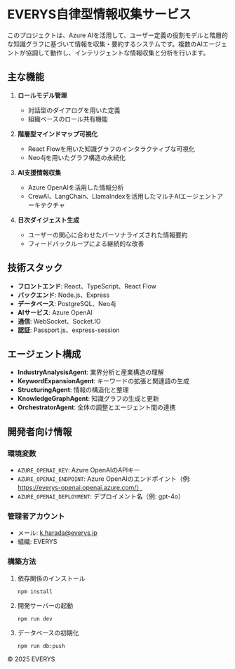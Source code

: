 # EVERYS自律型情報収集サービス

このプロジェクトは、Azure AIを活用して、ユーザー定義の役割モデルと階層的な知識グラフに基づいて情報を収集・要約するシステムです。複数のAIエージェントが協調して動作し、インテリジェントな情報収集と分析を行います。

## 主な機能

1. **ロールモデル管理**
   - 対話型のダイアログを用いた定義
   - 組織ベースのロール共有機能

2. **階層型マインドマップ可視化**
   - React Flowを用いた知識グラフのインタラクティブな可視化
   - Neo4jを用いたグラフ構造の永続化

3. **AI支援情報収集**
   - Azure OpenAIを活用した情報分析
   - CrewAI、LangChain、LlamaIndexを活用したマルチAIエージェントアーキテクチャ

4. **日次ダイジェスト生成**
   - ユーザーの関心に合わせたパーソナライズされた情報要約
   - フィードバックループによる継続的な改善

## 技術スタック

- **フロントエンド**: React、TypeScript、React Flow
- **バックエンド**: Node.js、Express
- **データベース**: PostgreSQL、Neo4j
- **AIサービス**: Azure OpenAI
- **通信**: WebSocket、Socket.IO
- **認証**: Passport.js、express-session

## エージェント構成

- **IndustryAnalysisAgent**: 業界分析と産業構造の理解
- **KeywordExpansionAgent**: キーワードの拡張と関連語の生成
- **StructuringAgent**: 情報の構造化と整理
- **KnowledgeGraphAgent**: 知識グラフの生成と更新
- **OrchestratorAgent**: 全体の調整とエージェント間の連携

## 開発者向け情報

### 環境変数

- `AZURE_OPENAI_KEY`: Azure OpenAIのAPIキー
- `AZURE_OPENAI_ENDPOINT`: Azure OpenAIのエンドポイント（例: https://everys-openai.openai.azure.com/）
- `AZURE_OPENAI_DEPLOYMENT`: デプロイメント名（例: gpt-4o）

### 管理者アカウント

- メール: k.harada@everys.jp
- 組織: EVERYS

### 構築方法

1. 依存関係のインストール
   ```
   npm install
   ```

2. 開発サーバーの起動
   ```
   npm run dev
   ```

3. データベースの初期化
   ```
   npm run db:push
   ```

© 2025 EVERYS